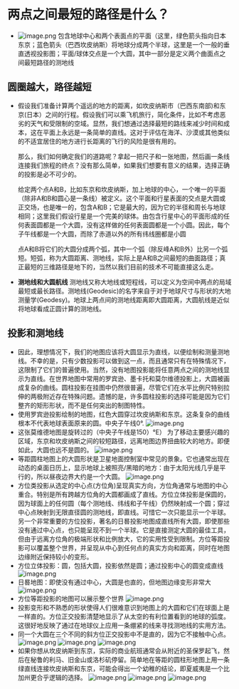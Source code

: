 # 两点之间最短的路径是什么？
- ![image.png](../assets/image_1623379915221_0.png) 
  包含地球中心和两个表面点的平面（这里，绿色箭头指向日本东京；蓝色箭头（巴西坎皮纳斯）将地球分成两个半球，这里是一个一般的垂直透视投影图；平面/球体交点是一个大圆，其中一部分是定义两个曲面点之间最短路径的测地线
## 圆圈越大，路径越短
- 假设我们准备计算两个遥远的地方的距离，如坎皮纳斯市（巴西东南部)和东京(日本）之间的行程。假设我们可以乘飞机旅行，简化条件，比如不考虑恶劣的天气和受限制的空域。显然，我们想通过选择最短的路线来减少时间和成本，这在平面上永远是一条简单的直线。这对于评估在海洋、沙漠或其他类似的不适宜居住的地方进行长距离的飞行的风险是很有用的。
  
  那么，我们如何确定我们的道路呢？拿起一把尺子和一张地图，然后画一条线连接我们旅程的终点？没有那么简单，如果我们想要有意义的结果，选择正确的投影是必不可少的。
  
  给定两个点A和B，比如东京和坎皮纳斯，加上地球的中心，一个唯一的平面（除非A和B和圆心是一条线）被定义。这个平面和行星表面的交点是大圆或正交场，也是唯一的，包含A和B；它是最大的，因为它的半径和周长与地球相同；这里我们假设行星是一个完美的球体。由包含行星中心的平面形成的任何表面圆都是一个大圆，没有这样做的任何表面圆都是一个小圆。因此，每个子午线都是一个大圆，而除了赤道以外的所有纬线圈都是小圆
  
  点A和B将它们的大圆分成两个弧，其中一个弧（除反峰A和B外）比另一个弧短。短弧，称为大圆距离、测地线，实际上是A和B之间最短的曲面路径；真正最短的三维路径是地下的，当然以我们目前的技术不可能直接这么走。
- **测地线和大圆航线**
  测地线又称大地线或短程线，可以定义为空间中两点的局域最短或最长路径。测地线(Geodesic)的名字来自于对于地球尺寸与形状的大地测量学(Geodesy)。地球上两点间的测地线距离即大圆距离，大圆航线是近似将地球看成正圆计算的测地线。
## 投影和测地线
- 因此，理想情况下，我们的地图应该将大圆显示为直线，以便绘制和测量测地线。不幸的是，只有少数投影可以做到这一点，而且通常只有在特殊情况下，这限制了它们的普遍使用。当然，没有地图投影能将任意两点之间的测地线显示为直线。在世界地图中常用的罗宾逊、墨卡托和莫尔维德投影上，大圆被画成复杂的曲线。圆柱投影在挂图中仍然很普遍，尽管它们在水平比例尺特别拉伸的两极附近存在特殊问题。遗憾的是，许多圆柱投影的选择可能是因为它们整齐的矩形形状，而不是任何突出的制图特性。
- 使用罗宾逊投影绘制的地图，红色大圆穿过坎皮纳斯和东京。这条复杂的曲线根本不代表地球表面原来的圆。中央子午线0°.
  ![image.png](../assets/image_1623380121581_0.png)
- 这张莫维德地图是旋转过的（中央子午线是150）°E） 为了移动主要感兴趣的区域，东京和坎皮纳斯之间的较短路径，远离地图边界扭曲较大的地方。即便如此，大圆也远不是圆的。
  ![image.png](../assets/image_1623380135251_0.png)
- 等距圆柱地图上的大圆形状是卫星地面控制室中常见的景象。它也通常出现在动态的桌面日历上，显示地球上被照亮/黑暗的地方：由于太阳光线几乎是平行的，所以昼夜边界大约是一个大圆。
  ![image.png](../assets/image_1623380147069_0.png)
- 方位类投影从选定的中心点(方位角)呈现真实方向，方位角通常与地图的中心重合。特别是所有跨越方位角的大圆都画成了直线。方位立体投影是保圆的，因为球面上的任何圆（每个测地线、纬线和子午线）仍然映射成一个圆；穿过中心点映射到无限直径圆的测地线，即直线。可惜它一次只能显示一个半球。另一个非常重要的方位投影，著名的日晷投影地图成直线所有大圆，即使那些没有通过中心点，也只能呈现不到一个半球。它是直接测定大圆的最佳工具，但由于远离方位角的极端形状和比例放大，它的实用性受到限制。方位等距投影可以覆盖整个世界，并呈现从中心到任何点的真实方向和距离，同时在地图边缘附近保持较小的变形。
- 方位立体投影：圆，包括大圆，投影依然是圆；通过投影中心的圆变成直线
  ![image.png](../assets/image_1623380795609_0.png)
- 日晷地图：即使没有通过中心，大圆是也直的，但地图边缘变形非常大
  ![image.png](../assets/image_1623380850039_0.png)
- 方位等距投影的地图可以展示整个世界
  ![image.png](../assets/image_1623380870228_0.png)
- 投影变形和不熟悉的形状使得人们很难意识到地图上的大圆和它们在球面上是一样直的。方位正交投影清楚地显示了从太空的有利位置看到的地球的弧度。这很好地反映了通过在地球仪上应用一条绷紧的线来寻找测地线的实用方法。
- 同一个大圆在三个不同的斜方位正交投影中不是直的，因为它不接触中心点。
  ![image.png](../assets/image_1623380939659_0.png) ![image.png](../assets/image_1623380947463_0.png) ![image.png](../assets/image_1623380953441_0.png)
- 如果你想从坎皮纳斯到东京，实际的商业航班通常会从附近的圣保罗起飞，然后在秘鲁的利马、旧金山或洛杉矶停留。简单地在等距的圆柱形地图上用一条绿直线连接坎皮纳斯和东京，可能会得出一个幼稚的结论，即夏威夷是一个比加州更合乎逻辑的选择。
  ![image.png](../assets/image_1623380989977_0.png) ![image.png](../assets/image_1623380995250_0.png) ![image.png](../assets/image_1623381002785_0.png)